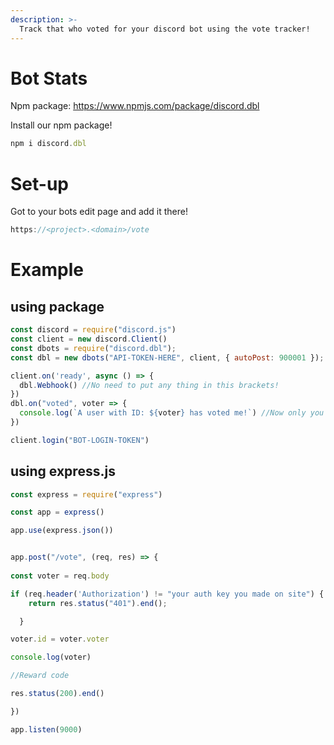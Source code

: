 ```yaml
---
description: >-
  Track that who voted for your discord bot using the vote tracker!
---
```


# Bot Stats

Npm package: https://www.npmjs.com/package/discord.dbl

Install our npm package!

```js
npm i discord.dbl
```

# Set-up

Got to your bots edit page and add it there!
```js
https://<project>.<domain>/vote
```

# Example

## using package

```js
const discord = require("discord.js")
const client = new discord.Client()
const dbots = require("discord.dbl");
const dbl = new dbots("API-TOKEN-HERE", client, { autoPost: 900001 });

client.on('ready', async () => {
  dbl.Webhook() //No need to put any thing in this brackets!
})
dbl.on("voted", voter => {
  console.log(`A user with ID: ${voter} has voted me!`) //Now only you can get users ID!
})

client.login("BOT-LOGIN-TOKEN")
```

## using express.js

```js
const express = require("express")

const app = express()

app.use(express.json())


app.post("/vote", (req, res) => {
  
const voter = req.body

if (req.header('Authorization') != "your auth key you made on site") {
    return res.status("401").end();

  }

voter.id = voter.voter

console.log(voter)

//Reward code

res.status(200).end()

})

app.listen(9000) 
```


